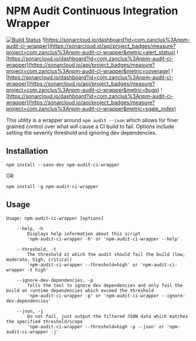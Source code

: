 # NPM Audit Continuous Integration Wrapper

[![Build Status](https://travis-ci.com/InfoSec812/npm-audit-ci-wrapper.svg?branch=master)](https://travis-ci.com/InfoSec812/npm-audit-ci-wrapper)
![https://sonarcloud.io/dashboard?id=com.zanclus%3Anpm-audit-ci-wrapper](https://sonarcloud.io/api/project_badges/measure?project=com.zanclus%3Anpm-audit-ci-wrapper&metric=alert_status)
![https://sonarcloud.io/dashboard?id=com.zanclus%3Anpm-audit-ci-wrapper](https://sonarcloud.io/api/project_badges/measure?project=com.zanclus%3Anpm-audit-ci-wrapper&metric=coverage)
![https://sonarcloud.io/dashboard?id=com.zanclus%3Anpm-audit-ci-wrapper](https://sonarcloud.io/api/project_badges/measure?project=com.zanclus%3Anpm-audit-ci-wrapper&metric=bugs)
![https://sonarcloud.io/dashboard?id=com.zanclus%3Anpm-audit-ci-wrapper](https://sonarcloud.io/api/project_badges/measure?project=com.zanclus%3Anpm-audit-ci-wrapper&metric=sqale_index)


This utility is a wrapper around `npm audit --json` which allows for finer grained control over what
will cause a CI build to fail. Options include setting the severity threshold and ignoring dev dependencies.

## Installation

```
npm install --save-dev npm-audit-ci-wrapper
```

OR

```
npm install -g npm-audit-ci-wrapper
```

## Usage

```
Usage: npm-audit-ci-wrapper [options]

	--help, -h
		Displays help information about this script
		'npm-audit-ci-wrapper -h' or 'npm-audit-ci-wrapper --help'

	--threshold, -t
		The threshold at which the audit should fail the build (low, moderate, high, critical)
		'npm-audit-ci-wrapper --threshold=high' or 'npm-audit-ci-wrapper -t high'

	--ignore-dev-dependencies, -p
		Tells the tool to ignore dev dependencies and only fail the build on runtime dependencies which exceed the threshold
		'npm-audit-ci-wrapper -p' or 'npm-audit-ci-wrapper --ignore-dev-dependencies'

	--json, -j
		Do not fail, just output the filtered JSON data which matches the specified threshold/scope
		'npm-audit-ci-wrapper --threshold=high -p --json' or 'npm-audit-ci-wrapper -j'
```
